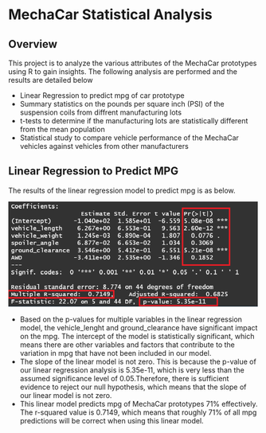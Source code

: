 # MechaCar Statistical Analysis

## Overview

This project is to analyze the various attributes of the MechaCar prototypes using R to gain insights. The following analysis are performed and the results are detailed below

- Linear Regression to predict mpg of car prototype
- Summary statistics on the pounds per square inch (PSI) of the suspension coils from diffrent manufacturing lots
- t-tests to determine if the manufacturing lots are statistically different from the mean population
- Statistical study to compare vehicle performance of the MechaCar vehicles against vehicles from other manufacturers

## Linear Regression to Predict MPG

The results of the linear regression model to predict mpg is as below.

![LRM](https://github.com/ssathyanath/MechaCar_Statistical_Analysis/blob/main/Images/LRM_MPG.png)

- Based on the p-values for multiple variables in the linear regression model, the vehicle_lenght and ground_clearance have significant impact on the mpg. The intercept of the model is statistically significant, which means there are other variables and factors that contribute to the variation in mpg that have not been included in our model.
- The slope of the linear model is not zero. This is because the p-value of our linear regression analysis is 5.35e-11, which is very less than the assumed significance level of 0.05.Therefore, there is sufficient evidence to reject our null hypothesis, which means that the slope of our linear model is not zero.
- This linear model predicts mpg of MechaCar prototypes 71% effectively. The r-squared value is 0.7149, which means that roughly 71% of all mpg predictions will be correct when using this linear model.